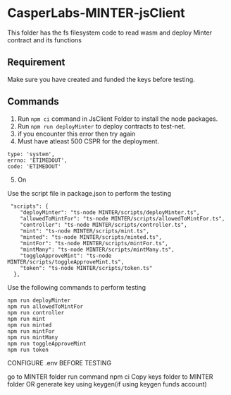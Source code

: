 # CasperLabs-MINTER-jsClient

This folder has the fs filesystem code to read wasm and deploy Minter contract and its functions

## Requirement

Make sure you have created and funded the keys before testing.

## Commands

1. Run ```npm ci``` command in JsClient Folder to install the node packages.
2. Run ```npm run deployMinter``` to deploy contracts to test-net.
3. if you encounter this error then try again 
4. Must have atleast 500 CSPR for the deployment.
  ```
  type: 'system',
  errno: 'ETIMEDOUT',
  code: 'ETIMEDOUT'
  ```
5. On

Use the script file in package.json to perform the testing
```
 "scripts": {
    "deployMinter": "ts-node MINTER/scripts/deployMinter.ts",
    "allowedToMintFor": "ts-node MINTER/scripts/allowedToMintFor.ts",
    "controller": "ts-node MINTER/scripts/controller.ts",
    "mint": "ts-node MINTER/scripts/mint.ts",
    "minted": "ts-node MINTER/scripts/minted.ts",
    "mintFor": "ts-node MINTER/scripts/mintFor.ts",
    "mintMany": "ts-node MINTER/scripts/mintMany.ts",
    "toggleApproveMint": "ts-node MINTER/scripts/toggleApproveMint.ts",
    "token": "ts-node MINTER/scripts/token.ts"
  },
```

Use the following commands to perform testing
```
npm run deployMinter
npm run allowedToMintFor
npm run controller
npm run mint
npm run minted
npm run mintFor
npm run mintMany
npm run toggleApproveMint
npm run token

```

CONFIGURE .env BEFORE TESTING


go to MINTER folder
run command npm ci
Copy keys folder to MINTER folder OR generate key using keygen(if using keygen funds account)
